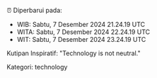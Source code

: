 ⏰ Diperbarui pada:
- WIB: Sabtu, 7 Desember 2024 21.24.19 UTC
- WITA: Sabtu, 7 Desember 2024 22.24.19 UTC
- WIT: Sabtu, 7 Desember 2024 23.24.19 UTC

Kutipan Inspiratif:
"Technology is not neutral."


Kategori: technology

